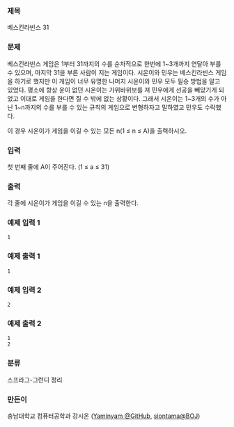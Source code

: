 ### 제목
베스킨라빈스 31

### 문제
<p>베스킨라빈스 게임은 1부터 31까지의 수를 순차적으로 한번에 1~3개까지 연달아 부를 수 있으며, 마지막 31을 부른 사람이 지는 게임이다.
시온이와 민우는 베스킨라빈스 게임을 하기로 했지만 이 게임이 너무 유명한 나머지 시온이와 민우 모두 필승 방법을 알고 있었다.
평소에 항상 운이 없던 시온이는 가위바위보를 져 민우에게 선공을 빼았기게 되었고 이대로 게임을 한다면 질 수 밖에 없는 상황이다.
그래서 시온이는 1~3개의 수가 아닌 1~n까지의 수를 부를 수 있는 규칙의 게임으로 변형하자고 말하였고 민우도 수락했다.

<p>이 경우 시온이가 게임을 이길 수 있는 모든 n(1 &le; n &le; A)을 출력하시오.</p>


### 입력
<p>첫 번째 줄에 A이 주어진다. (1 &le; a &le; 31)</p>


### 출력
<p>각 줄에 시온이가 게임을 이길 수 있는 n을 출력한다.</p>

### 예제 입력 1
```
1
```

### 예제 출력 1
```
1
```

### 예제 입력 2
```
2
```

### 예제 출력 2
```
1
2
```

### 분류
스프라그-그런디 정리

### 만든이
충남대학교 컴퓨터공학과 강시온 ([Yaminyam
@GitHub](https://github.com/Yaminyam), [siontama@BOJ](https://www.acmicpc.net/user/siontama))
